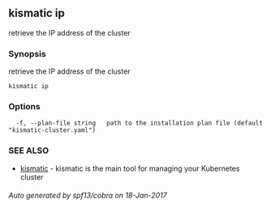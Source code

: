 ## kismatic ip

retrieve the IP address of the cluster

### Synopsis


retrieve the IP address of the cluster

```
kismatic ip
```

### Options

```
  -f, --plan-file string   path to the installation plan file (default "kismatic-cluster.yaml")
```

### SEE ALSO
* [kismatic](kismatic.md)	 - kismatic is the main tool for managing your Kubernetes cluster

###### Auto generated by spf13/cobra on 18-Jan-2017
